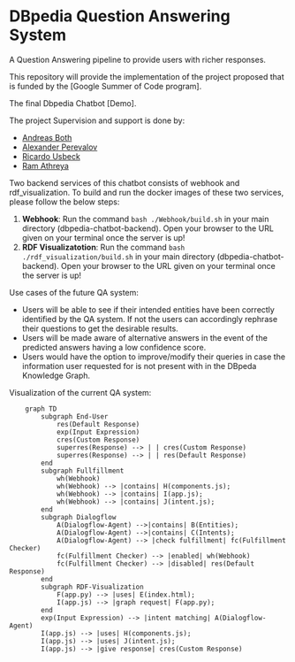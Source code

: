 # DBpedia Question Answering System
A Question Answering pipeline to provide users with richer responses.  <br>

This repository will provide the implementation of the project proposed that is funded by the [Google Summer of Code program].

The final Dbpedia Chatbot [Demo].

The project Supervision and support is done by:

* [Andreas Both](https://github.com/anbo-de)
* [Alexander Perevalov](https://github.com/Perevalov)
* [Ricardo Usbeck](https://github.com/RicardoUsbeck)
* [Ram Athreya](https://github.com/ram-g-athreya)

Two backend services of this chatbot consists of webhook and rdf_visualization. To build and run the docker images of these two services, please follow the below steps:
1. **Webhook**:
	Run the command `bash ./Webhook/build.sh` in your main directory (dbpedia-chatbot-backend).
	Open your browser to the URL given on your terminal once the server is up!
2. **RDF Visualizatotion**:
	Run the command `bash ./rdf_visualization/build.sh` in your main directory (dbpedia-chatbot-backend).
	Open your browser to the URL given on your terminal once the server is up!

Use cases of the future QA system:

* Users will be able to see if their intended entities have been correctly identified by the QA system. If not the users can accordingly rephrase their questions to get the desirable results.
* Users will be made aware of alternative answers in the event of the predicted answers having a low confidence score.
* Users would have the option to improve/modify their queries in case the information user requested for is not present with in the DBpeda Knowledge Graph.

Visualization of the current QA system:
```mermaid
	graph TD
	    subgraph End-User
		    res(Default Response)
		    exp(Input Expression)
		    cres(Custom Response)
		    superres(Response) --> | | cres(Custom Response)
		    superres(Response) --> | | res(Default Response)
	    end
	    subgraph Fullfillment
		    wh(Webhook)
		    wh(Webhook) --> |contains| H(components.js);
		    wh(Webhook) --> |contains| I(app.js);
		    wh(Webhook) --> |contains| J(intent.js);
	    end
		subgraph Dialogflow
		    A(Dialogflow-Agent) -->|contains| B(Entities);
			A(Dialogflow-Agent) -->|contains| C(Intents);
		    A(Dialogflow-Agent) --> |check fulfillment| fc(Fulfillment Checker)
		    fc(Fulfillment Checker) --> |enabled| wh(Webhook)
		    fc(Fulfillment Checker) --> |disabled| res(Default Response)
	    end
	    subgraph RDF-Visualization
		    F(app.py) --> |uses| E(index.html);
			I(app.js) --> |graph request| F(app.py);
	    end
	    exp(Input Expression) --> |intent matching| A(Dialogflow-Agent)
	    I(app.js) --> |uses| H(components.js);
		I(app.js) --> |uses| J(intent.js);
	    I(app.js) --> |give response| cres(Custom Response)
```

